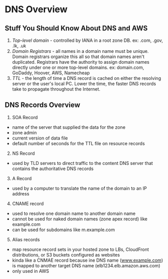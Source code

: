 # DNS Overview

## Stuff You Should Know About DNS and AWS

1. *Top-level domain* - controlled by IANA in a root zone DB. ex: .com, .gov, .lk, .uk
2. *Domain Registrars* - all names in a domain name must be unique. Domain registrars organize this all so that domain names aren't duplicated. Registrars have the authority to assign domain names directly under one or more top-level domains. ex: domain.com, GoDaddy, Hoover, AWS, Namecheap
3. *TTL* - the length of time a DNS record is cached on either the resolving server or the user's local PC. Lower the time, the faster DNS records take to propagate throughout the Internet. 

## DNS Records Overview

1. SOA Record
- name of the server that supplied the data for the zone
- zone admin
- current version of data file
- default number of seconds for the TTL file on resource records

2. NS Record
- used by TLD servers to direct traffic to the content DNS server that contains the authoritative DNS records

3. A Record
- used by a computer to translate the name of the domain to an IP address

4. CNAME record
- used to resolve one domain name to another domain name
- cannot be used for naked domain names (zone apex record) like example.com
- can be used for subdomains like m.example.com

5. Alias records
- map resource record sets in your hosted zone to LBs, CloudFront distributions, or S3 buckets configured as websites
- kinda like a CNMAE record because ine DNS name (www.example.com) is mapped to another target DNS name (elb1234.elb.amazon.aws.com)
- only used in AWS